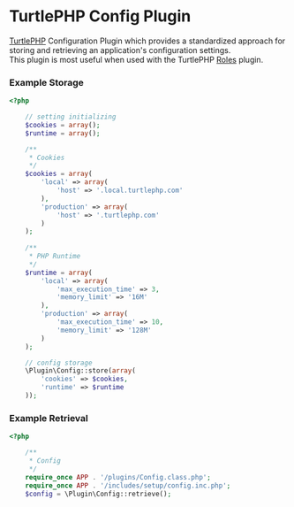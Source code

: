 TurtlePHP Config Plugin
===
[TurtlePHP](https://github.com/onassar/TurtlePHP) Configuration Plugin which
provides a standardized approach for storing and retrieving an
application&#039;s configuration settings.  
This plugin is most useful when used with the TurtlePHP
[Roles](https://github.com/onassar/TurtlePHP-RolesPlugin) plugin.


### Example Storage
``` php
<?php

    // setting initializing
    $cookies = array();
    $runtime = array();

    /**
     * Cookies
     */
    $cookies = array(
        'local' => array(
            'host' => '.local.turtlephp.com'
        ),
        'production' => array(
            'host' => '.turtlephp.com'
        )
    );
    
    /**
     * PHP Runtime
     */
    $runtime = array(
        'local' => array(
            'max_execution_time' => 3,
            'memory_limit' => '16M'
        ),
        'production' => array(
            'max_execution_time' => 10,
            'memory_limit' => '128M'
        )
    );

    // config storage
    \Plugin\Config::store(array(
        'cookies' => $cookies,
        'runtime' => $runtime
    ));

```

### Example Retrieval
``` php
<?php

    /**
     * Config
     */
    require_once APP . '/plugins/Config.class.php';
    require_once APP . '/includes/setup/config.inc.php';
    $config = \Plugin\Config::retrieve();

```
